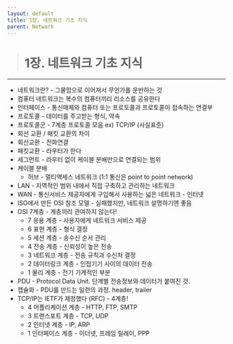 ```yaml
---
layout: default
title: 1장. 네트워크 기초 지식
parent: Network
---
```


> # 1장. 네트워크 기초 지식

---

- 네트워크란? - 그물망으로 이어져서 무언가를 운반하는 것
- 컴퓨터 네트워크는 복수의 컴퓨터끼리 리소스를 공유한다
- 인터페이스 - 통신매체와 컴퓨터 또는 프로토콜과 프로토콜이 접속하는 연결부
- 프로토콜 - 데이터를 주고받는 형식, 약속
- 프로토콜군 - 7계층 프로토콜 모음 ex) TCP/IP (사실표준)
- 회선 교환 / 패킷 교환의 차이
- 회선교환 - 전화연결
- 패킷교환 - 라우터가 한다
- 세그먼트 - 라우터 없이 케이블 분배만으로 연결되는 범위
- 케이블 분배
    - 허브 - 멀티액세스 네트워크 (1:1 통신은 point to point network)
- LAN - 지역적인 범위 내에서 직접 구축하고 관리하는 네트워크
- WAN - 통신서비스 제공자에게 구입해서 사용하는 넓은 네트워크 - 인터넷
- ISO에서 만든 OSI 참조 모델 - 실패했지만, 네트워크 설명하기엔 좋음
- OSI 7계층 - 계층끼리 관여하지 않는다!
    - 7 응용 계층 - 사용자에게 네트워크 서비스 제공
    - 6 표현 계층 - 형식 결정
    - 5 세션 계층 - 송수신 순서 관리
    - 4 전송 계층 - 신뢰성이 높은 전송
    - 3 네트워크 계층 - 전송 규칙과 수신처 결정
    - 2 데이터링크 계층 - 인접기기 사이의 데이터 전송
    - 1 물리 계층 - 전기 기계적인 부분
- PDU - Protocol Data Unit. 단계별 전송정보와 데이터가 붙여진 것.
- 캡슐화 - PDU를 만드는 일련의 과정. header, trailer
- TCP/IP는 IETF가 제정했다 (RFC) - 4계층!
    - 4 어플리케이션 계층 - HTTP, FTP, SMTP
    - 3 트랜스포트 계층 - TCP, UDP
    - 2 인터넷 계층 - IP, ARP
    - 1 인터페이스 계층 - 이더넷, 프레임 릴레이, PPP
